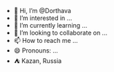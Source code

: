 * 👋 Hi, I’m @Dorthava
* 👀 I’m interested in ...
* 🌱 I’m currently learning ...
* 💞️ I’m looking to collaborate on ...
* 📫 How to reach me ...
* 😄 Pronouns: ...
* :tent: Kazan, Russia

<!---
Dorthava/Dorthava is a ✨ special ✨ repository because its `README.md` (this file) appears on your GitHub profile.
You can click the Preview link to take a look at your changes.
--->
